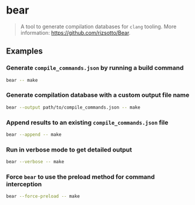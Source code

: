 # bear

> A tool to generate compilation databases for `clang` tooling. More information: <https://github.com/rizsotto/Bear>.

## Examples

### Generate `compile_commands.json` by running a build command

```bash
bear -- make
```

### Generate compilation database with a custom output file name

```bash
bear --output path/to/compile_commands.json -- make
```

### Append results to an existing `compile_commands.json` file

```bash
bear --append -- make
```

### Run in verbose mode to get detailed output

```bash
bear --verbose -- make
```

### Force `bear` to use the preload method for command interception

```bash
bear --force-preload -- make
```
